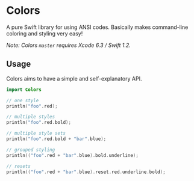 Colors
===========
A pure Swift library for using ANSI codes. Basically makes command-line coloring and styling very easy!

*Note: Colors `master` requires Xcode 6.3 / Swift 1.2.*

Usage
-----
Colors aims to have a simple and self-explanatory API.

```swift
import Colors

// one style
println("foo".red);

// multiple styles
println("foo".red.bold);

// multiple style sets
println("foo".red.bold + "bar".blue);

// grouped styling
println(("foo".red + "bar".blue).bold.underline);

// resets
println(("foo".red + "bar".blue).reset.red.underline.bold);
```